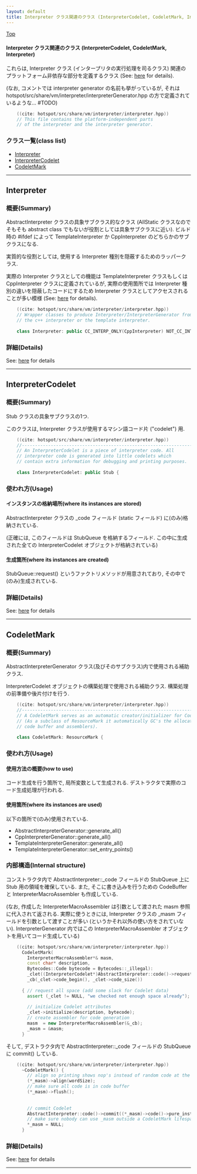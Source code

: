 ```yaml
---
layout: default
title: Interpreter クラス関連のクラス (InterpreterCodelet, CodeletMark, Interpreter)
---
```

[Top](../index.html)

#### Interpreter クラス関連のクラス (InterpreterCodelet, CodeletMark, Interpreter)

これらは, Interpreter クラス (インタープリタの実行処理を司るクラス) 関連のプラットフォーム非依存な部分を定義するクラス (See: [here](no7882AgC.html) for details).

(なお, コメントでは interpreter generator の名前も挙がっているが, 
 それは hotspot/src/share/vm/interpreter/interpreterGenerator.hpp の方で定義されているような... #TODO)


```cpp
    ((cite: hotspot/src/share/vm/interpreter/interpreter.hpp))
    // This file contains the platform-independent parts
    // of the interpreter and the interpreter generator.
```



### クラス一覧(class list)

  * [Interpreter](#no81gUMEjX)
  * [InterpreterCodelet](#noNuDQ-OG1)
  * [CodeletMark](#noIfMQoEor)


---
## <a name="no81gUMEjX" id="no81gUMEjX">Interpreter</a>

### 概要(Summary)
AbstractInterpreter クラスの具象サブクラス的なクラス
(AllStatic クラスなのでそもそも abstract class でもないが役割としては具象サブクラスに近い). 
ビルド時の #ifdef によって TemplateInterpreter か CppInterpreter のどちらかのサブクラスになる.

実質的な役割としては, 使用する Interpreter 種別を隠蔽するためのラッパークラス.

実際の Interpreter クラスとしての機能は TemplateInterpreter クラスもしくは CppInterpreter クラスに定義されているが, 
実際の使用箇所では Interpreter 種別の違いを隠蔽したコードにするため
Interpreter クラスとしてアクセスされることが多い模様 (See: [here](no7882AgC.html) for details).


```cpp
    ((cite: hotspot/src/share/vm/interpreter/interpreter.hpp))
    // Wrapper classes to produce Interpreter/InterpreterGenerator from either
    // the c++ interpreter or the template interpreter.
    
    class Interpreter: public CC_INTERP_ONLY(CppInterpreter) NOT_CC_INTERP(TemplateInterpreter) {
```




### 詳細(Details)
See: [here](../doxygen/classInterpreter.html) for details

---
## <a name="noNuDQ-OG1" id="noNuDQ-OG1">InterpreterCodelet</a>

### 概要(Summary)
Stub クラスの具象サブクラスの1つ.

このクラスは, Interpreter クラスが使用するマシン語コード片 ("codelet") 用.


```cpp
    ((cite: hotspot/src/share/vm/interpreter/interpreter.hpp))
    //------------------------------------------------------------------------------------------------------------------------
    // An InterpreterCodelet is a piece of interpreter code. All
    // interpreter code is generated into little codelets which
    // contain extra information for debugging and printing purposes.
    
    class InterpreterCodelet: public Stub {
```

### 使われ方(Usage)
#### インスタンスの格納場所(where its instances are stored)
AbstractInterpreter クラスの _code フィールド (static フィールド) に(のみ)格納されている.

(正確には, このフィールドは StubQueue を格納するフィールド.
この中に生成された全ての InterpreterCodelet オブジェクトが格納されている)

#### 生成箇所(where its instances are created)
StubQueue::request() というファクトリメソッドが用意されており, その中で(のみ)生成されている.




### 詳細(Details)
See: [here](../doxygen/classInterpreterCodelet.html) for details

---
## <a name="noIfMQoEor" id="noIfMQoEor">CodeletMark</a>

### 概要(Summary)
AbstractInterpreterGenerator クラス(及びそのサブクラス)内で使用される補助クラス.

InterpreterCodelet オブジェクトの構築処理で使用される補助クラス.
構築処理の前準備や後片付けを行う.


```cpp
    ((cite: hotspot/src/share/vm/interpreter/interpreter.hpp))
    //------------------------------------------------------------------------------------------------------------------------
    // A CodeletMark serves as an automatic creator/initializer for Codelets
    // (As a subclass of ResourceMark it automatically GC's the allocated
    // code buffer and assemblers).
    
    class CodeletMark: ResourceMark {
```

### 使われ方(Usage)
#### 使用方法の概要(how to use)
コード生成を行う箇所で, 局所変数として生成される. デストラクタで実際のコード生成処理が行われる.

#### 使用箇所(where its instances are used)
以下の箇所で(のみ)使用されている.

* AbstractInterpreterGenerator::generate_all()
* CppInterpreterGenerator::generate_all()
* TemplateInterpreterGenerator::generate_all()
* TemplateInterpreterGenerator::set_entry_points()

### 内部構造(Internal structure)
コンストラクタ内で AbstractInterpreter::_code フィールドの StubQueue 上に Stub 用の領域を確保している.
また, そこに書き込みを行うための CodeBuffer と InterpreterMacroAssembler も作成している.

(なお, 作成した InterpreterMacroAssembler は引数として渡された masm 参照に代入されて返される.
 実際に使うときには, Interpreter クラスの _masm フィールドを引数として渡すことが多い (というかそれ以外の使い方をされていない).
 InterpreterGenerator 内ではこの InterpreterMacroAssembler オブジェクトを用いてコード生成している)


```cpp
    ((cite: hotspot/src/share/vm/interpreter/interpreter.hpp))
      CodeletMark(
        InterpreterMacroAssembler*& masm,
        const char* description,
        Bytecodes::Code bytecode = Bytecodes::_illegal):
        _clet((InterpreterCodelet*)AbstractInterpreter::code()->request(codelet_size())),
        _cb(_clet->code_begin(), _clet->code_size())
    
      { // request all space (add some slack for Codelet data)
        assert (_clet != NULL, "we checked not enough space already");
    
        // initialize Codelet attributes
        _clet->initialize(description, bytecode);
        // create assembler for code generation
        masm  = new InterpreterMacroAssembler(&_cb);
        _masm = &masm;
      }
```

そして, デストラクタ内で AbstractInterpreter::_code フィールドの StubQueue に commit() している.


```cpp
    ((cite: hotspot/src/share/vm/interpreter/interpreter.hpp))
      ~CodeletMark() {
        // align so printing shows nop's instead of random code at the end (Codelets are aligned)
        (*_masm)->align(wordSize);
        // make sure all code is in code buffer
        (*_masm)->flush();
    
    
        // commit Codelet
        AbstractInterpreter::code()->commit((*_masm)->code()->pure_insts_size());
        // make sure nobody can use _masm outside a CodeletMark lifespan
        *_masm = NULL;
      }
```




### 詳細(Details)
See: [here](../doxygen/classCodeletMark.html) for details

---
